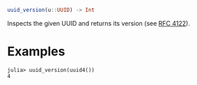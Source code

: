 ```julia
uuid_version(u::UUID) -> Int
```

Inspects the given UUID and returns its version (see [RFC 4122](https://tools.ietf.org/html/rfc4122)).

# Examples

```jldoctest
julia> uuid_version(uuid4())
4
```
